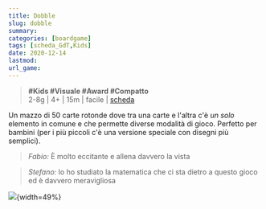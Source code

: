 ```yaml
---
title: Dobble
slug: dobble
summary: 
categories: [boardgame]
tags: [scheda_GdT,Kids]
date: 2020-12-14
lastmod: 
url_game: 
---
```

> **#Kids #Visuale #Award #Compatto**  
> 2-8g | 4+ | 15m | facile | [scheda](https://boardgamegeek.com/boardgame/63268/spot-it)  

Un mazzo di 50 carte rotonde dove tra una carte e l'altra c'è *un solo* elemento in comune e che permette diverse modalità di gioco. Perfetto per bambini (per i più piccoli c'è una versione speciale con disegni più semplici).  

> *Fabio:*
> È molto eccitante e allena davvero la vista

> *Stefano:*
> Io ho studiato la matematica che ci sta dietro a questo gioco ed è davvero meravigliosa

![](img/gdt_dobble.jpg){width=49%}

